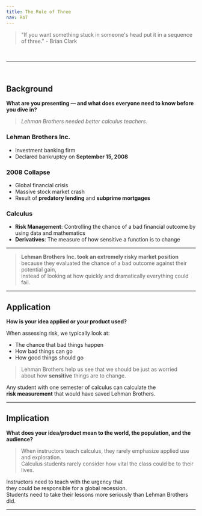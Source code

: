 ```yaml
---
title: The Rule of Three
nav: RoT
---
```


>"If you want something stuck in someone's head put it in a sequence of three." - Brian Clark

<br>

---

<br>

## Background  
**What are you presenting — and what does everyone need to know before you dive in?**

> *Lehman Brothers needed better calculus teachers.*

### Lehman Brothers Inc.
- Investment banking firm  
- Declared bankruptcy on **September 15, 2008**

### 2008 Collapse
- Global financial crisis  
- Massive stock market crash  
- Result of **predatory lending** and **subprime mortgages**

### Calculus
- **Risk Management**: Controlling the chance of a bad financial outcome by using data and mathematics  
- **Derivatives**: The measure of how sensitive a function is to change  

---

> **Lehman Brothers Inc. took an extremely risky market position**  
> because they evaluated the chance of a bad outcome against their potential gain,  
> instead of looking at how quickly and dramatically everything could fail.

---

## Application  
**How is your idea applied or your product used?**

When assessing risk, we typically look at:
- The chance that bad things happen  
- How bad things can go  
- How good things should go  

> Lehman Brothers help us see that we should be just as worried  
> about how **sensitive** things are to change.

Any student with one semester of calculus can calculate the  
**risk measurement** that would have saved Lehman Brothers.

---

## Implication  
**What does your idea/product mean to the world, the population, and the audience?**

> When instructors teach calculus, they rarely emphasize applied use and exploration.  
> Calculus students rarely consider how vital the class could be to their lives.  

Instructors need to teach with the urgency that  
they could be responsible for a global recession.  
Students need to take their lessons more seriously than Lehman Brothers did.

---

